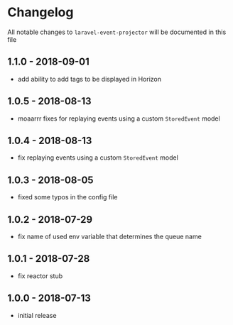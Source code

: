 # Changelog

All notable changes to `laravel-event-projector` will be documented in this file

## 1.1.0 - 2018-09-01

- add ability to add tags to be displayed in Horizon

## 1.0.5 - 2018-08-13

- moaarrr fixes for replaying events using a custom `StoredEvent` model

## 1.0.4 - 2018-08-13

- fix replaying events using a custom `StoredEvent` model

## 1.0.3 - 2018-08-05

- fixed some typos in the config file

## 1.0.2 - 2018-07-29

- fix name of used env variable that determines the queue name

## 1.0.1 - 2018-07-28

- fix reactor stub

## 1.0.0 - 2018-07-13

- initial release

